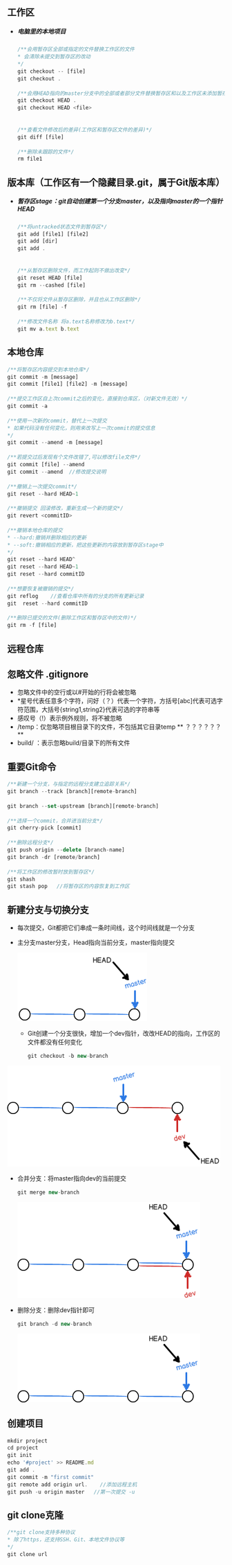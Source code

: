 ## 工作区

- ##### 电脑里的本地项目

  ```js
  /**会用暂存区全部或指定的文件替换工作区的文件
  * 会清除未提交到暂存区的改动
  */
  git checkout -- [file] 
  git checkout .
  
  /**会用HEAD指向的master分支中的全部或者部分文件替换暂存区和以及工作区未添加暂存区的改动*/
  git checkout HEAD .
  git checkout HEAD <file>
  
  
  /**查看文件修改后的差异(工作区和暂存区文件的差异)*/
  git diff [file]
  
  /**删除未跟踪的文件*/
  rm file1
  ```
  

## 版本库（工作区有一个隐藏目录.git，属于Git版本库）

- ##### 暂存区stage：git自动创建第一个分支master，以及指向master的一个指针HEAD

  ```js
  /**将untracked状态文件到暂存区*/
  git add [file1] [file2]
  git add [dir]
  git add .
  
  
  /**从暂存区删除文件，而工作起则不做出改变*/
  git reset HEAD [file]
  git rm --cashed [file]
  
  /**不仅将文件从暂存区删除，并且也从工作区删除*/
  git rm [file] -f   
  
  /**修改文件名称 将a.text名称修改为b.text*/
  git mv a.text b.text
  
  ```

  

## 本地仓库

```js
/**将暂存区内容提交到本地仓库*/
git commit -m [message]
git commit [file1] [file2] -m [message]

/**提交工作区自上次commit之后的变化，直接到仓库区，（对新文件无效）*/
git commit -a

/**使用一次新的commit，替代上一次提交
* 如果代码没有任何变化，则用来改写上一次commit的提交信息
*/
git commit --amend -m [message]

/**若提交过后发现有个文件改错了,可以修改file文件*/
git commit [file] --amend 
git commit --amend  //修改提交说明

/**撤销上一次提交commit*/
git reset --hard HEAD~1

/**撤销提交 回滚修改，重新生成一个新的提交*/
git revert <commitID>
  
/**撤销本地仓库的提交
* --hard:撤销并删除相应的更新
* --soft:撤销相应的更新，把这些更新的内容放到暂存区stage中
*/
git reset --hard HEAD^
git reset --hard HEAD~1
git reset --hard commitID

/**想要恢复被撤销的提交*/
git reflog    //查看仓库中所有的分支的所有更新记录
git  reset --hard commitID

/**删除已提交的文件(删除工作区和暂存区中的文件)*/
git rm -f [file]

```



## 远程仓库



## 忽略文件 .gitignore

- 忽略文件中的空行或以#开始的行将会被忽略
- *星号代表任意多个字符，问好（？）代表一个字符，方括号[abc]代表可选字符范围，大括号{string1,string2}代表可选的字符串等
- 感叹号（!）表示例外规则，将不被忽略
- /temp：仅忽略项目根目录下的文件，不包括其它目录temp ** ？？？？？？**
- build/ ：表示忽略build/目录下的所有文件

## 重要Git命令

```js
/**新建一个分支，与指定的远程分支建立追踪关系*/
git branch --track [branch][remote-branch]

git branch --set-upstream [branch][remote-branch]

/**选择一个commit，合并进当前分支*/
git cherry-pick [commit]

/**删除远程分支*/
git push origin --delete [branch-name]
git branch -dr [remote/branch]

/**将工作区的修改暂时放到暂存区*/
git shash
git stash pop   //将暂存区的内容恢复到工作区
```



## 新建分支与切换分支

- 每次提交，Git都把它们串成一条时间线，这个时间线就是一个分支

- 主分支master分支，Head指向当前分支，master指向提交

  ![img](./image/img1.png)

  - Git创建一个分支很快，增加一个dev指针，改改HEAD的指向，工作区的文件都没有任何变化

    ```js
    git checkout -b new-branch
    ```

    

![git-br-dev-fd](./image/img2.png)

- 合并分支：将master指向dev的当前提交

  ```js
  git merge new-branch
  ```

  ![git-br-ff-merge](./image/img3.png)

- 删除分支：删除dev指针即可

  ```js
  git branch -d new-branch
  ```

  ![git-br-rm](./image/img4.png)



## 创建项目

```js
mkdir project
cd project
git init
echo '#project' >> README.md
git add .
git commit -m "first commit"
git remote add origin url.    //添加远程主机
git push -u origin master   //第一次提交 -u
```



## git clone克隆

```js
/**git clone支持多种协议
* 除了https，还支持SSH、Git、本地文件协议等
*/
git clone url
```



[https://www.cnblogs.com/best/p/7474442.html]:参考文章

